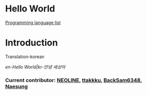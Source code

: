 **Hello World**
==========
[Programming language list](https://ko.wikipedia.org/wiki/%ED%94%84%EB%A1%9C%EA%B7%B8%EB%9E%98%EB%B0%8D_%EC%96%B8%EC%96%B4_%EB%AA%A9%EB%A1%9D)


Introduction
======
Translation-korean

*en-Hello World|kr-안녕 세상아*

### Current contributor: [NEOLINE](https://github.com/code325), [ttakkku](https://github.com/ttakkku), [BackSam6348](https://github.com/backsam6348), [Naesung](https://github.com/Naesung)
